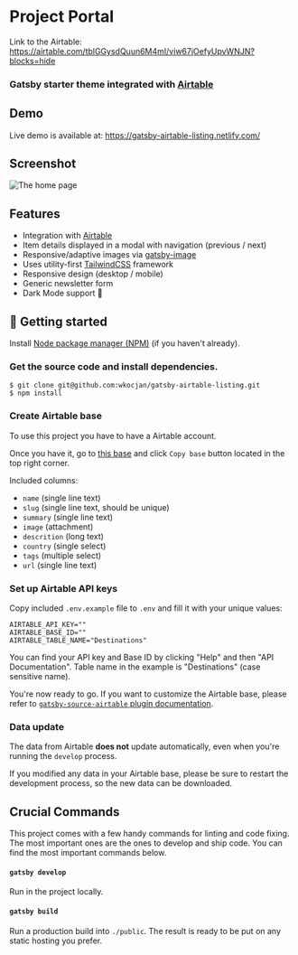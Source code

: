 # Project Portal

Link to the Airtable: https://airtable.com/tblGGysdQuun6M4mI/viw67jOefyUpvWNJN?blocks=hide

### Gatsby starter theme integrated with [Airtable](https://airtable.com/)

## Demo

Live demo is available at: https://gatsby-airtable-listing.netlify.com/

## Screenshot

![The home page](screenshot.png?raw=true)

## Features

- Integration with [Airtable](https://airtable.com/)
- Item details displayed in a modal with navigation (previous / next)
- Responsive/adaptive images via [gatsby-image](https://www.gatsbyjs.org/packages/gatsby-image/)
- Uses utility-first [TailwindCSS](https://tailwindcss.com/) framework
- Responsive design (desktop / mobile)
- Generic newsletter form
- Dark Mode support 🌙

## 🚀 Getting started

Install [Node package manager (NPM)](https://nodejs.org/) (if you haven't already).

### Get the source code and install dependencies.

```
$ git clone git@github.com:wkocjan/gatsby-airtable-listing.git
$ npm install
```

### Create Airtable base

To use this project you have to have a Airtable account.

Once you have it, go to [this base](https://airtable.com/shrlYuICEwEdAUir3) and click `Copy base` button located in the top right corner.

Included columns:

- `name` (single line text)
- `slug` (single line text, should be unique)
- `summary` (single line text)
- `image` (attachment)
- `descrition` (long text)
- `country` (single select)
- `tags` (multiple select)
- `url` (single line text)

### Set up Airtable API keys

Copy included `.env.example` file to `.env` and fill it with your unique values:

```
AIRTABLE_API_KEY=""
AIRTABLE_BASE_ID=""
AIRTABLE_TABLE_NAME="Destinations"
```

You can find your API key and Base ID by clicking "Help" and then "API Documentation". Table name in the example is "Destinations" (case sensitive name).

You're now ready to go. If you want to customize the Airtable base, please refer to [`gatsby-source-airtable` plugin documentation](https://www.gatsbyjs.org/packages/gatsby-source-airtable/).

### Data update

The data from Airtable **does not** update automatically, even when you're running the `develop` process.

If you modified any data in your Airtable base, please be sure to restart the development process, so the new data can be downloaded.

## Crucial Commands

This project comes with a few handy commands for linting and code fixing. The most important ones are the ones to develop and ship code. You can find the most important commands below.

#### `gatsby develop`

Run in the project locally.

#### `gatsby build`

Run a production build into `./public`. The result is ready to be put on any static hosting you prefer.
